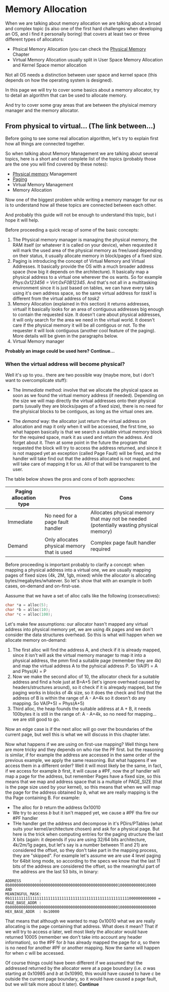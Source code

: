 # Memory Allocation 

When we are talking about memory allocation we are talking about a broad and complex topic (is also one of the first hard challenges when developing an OS, and i find it personally boring)  that covers at least two or three different types of allocators: 

* Phsical Memory Allocation (you can check the [Physical Memory](PhysicalMemory.md) Chapter
* Virtual Memory Allocation usually split in User Space Memory Allocation and Kernel Space memor allocation

Not all OS needs a distinction between user space and kernel space (this depends on how the operating system is designed). 

In this page we will try to cover some basics about a memory allocator, try to detail an algorithm that can be used to allocate memory.

And try to cover some gray areas that are between the phyisical memory manager and the memory allocator. 

## From physical to virtual... (The link between...) 

Before going to see some real  allocation algorithm, let's try to explain first how all things are connected together. 

So when talking about Memory Management we are talking about several topics, here is a short and not complete list of the topics
(probably those are the one you will find covered by these notes): 

* [Physical memory](PhysicalMemory.md) Management
* [Paging](Paging.md)
* Virtual Memory Management
* Memory Allocation
 
Now one of the biggest problem while writing a memory manager for our os  is to understand how all these topics are connected between each other.

And probably this guide will not be enough to understand this topic, but i hope it will help. 

Before proceeding a quick recap of some of the basic concepts: 

1. The Physical memory manager is managing the physical memory, the RAM itself (or whatever it is called on your device), when requested it will mark the used area of the physical memory as free/used depending on their status, it usually allocate memory in block/pages of a fixed size.
2. Paging is introducing the concept of Virtual Memory and Virtual Addresses. It basically provide the OS with a much broader address space (how big it depends on the architecture). It basically map a physical address to a virtual one wherever the os wants. So for example *Phys:0x123456 = Virt:0xF0B12345*. And that's not all in a multitasking environment since it is just based on tables, we can have every taks using it's own address space, so the same virtual address for *task1* is different from the virtual address of *task2*
3. Memory Allocation (explained in this section) it returns addresses, virtual! It basically looks for an area of contiguous addresses big enough to contain the requested size. It doesn't care about physical addresses, it will only search for the area we need in the virtual world. It doesn't care if the physical memory it will be all contigous or not. To the requester it will look contiguous (another cool feature of the paging). More details will be given in the paragraphs below.
4. Virtual Memory manager 

__Probably an image could be used here?__
__Continue...__

### When the virtual address will become physical?

Well it's up to you.. there are two possible way (maybe more, but i don't want to overcomplicate stuff):

* The *Immediate* method:  involve that we allocate the physical space as soon as we found the virtual memory address (if needed). Depending on the size we will map directly the virtual addresses onto their physical parts (usually they are blocks/pages of a fixed size), there is no need for the phyisical blocks to be contiguos, as long as the virtual ones are.

* The *demand* way:  the allocator just return the virtual address on allocation and map it only when it will be accessed, the first time, so what happen basically is that we search a suitable virtual memory block for the required space, mark it as used and return the address. And forget about it. Then at some point in the future the program that requested the block will try to access the address returned, and since it is not mapped yet an exception (called Page Fault) will be fired, and the handler will take find out that the address allocated is not mapped, and will take care of mapping it for us. All of that will be transparent to the user.

The table below shows the pros and cons of both appraoches: 

| Paging allocation type | Pros | Cons|
|------------------------|------|-----|
| Immediate | No need for a page fault handler | Allocates physical memory that may not be needed (potentially wasting physical memory) |
| Demand    | Only allocates physical memory that is used | Complex page fault handler required |

Before proceeding is important probably to clarify a concept: when mapping a physical address into a virtual one, we are usually mapping pages of fixed sizes (4k, 2M, 1gb, mixed) while the allocator is allocating bytes/megabytes/whatever. So let's show that with an example in both cases, on-demand and on-first-use. 

Aassume that we have a set of alloc calls like the following (consecutives):

```C
char *a = alloc(5);
char *b = alloc(10);
char *c = alloc(100);
```

Let's make few assumptions: our allocator hasn't mapped any virtual address into physical memory yet, we are using 4k pages and we don't consider the data structures overhead. So this is what will happen when we allocate memory on-demand: 

1. The first alloc will find the address A, and check if it is already mapped, since it isn't will ask the virtual memory manager to map it into a physical address, the pmm find a suitable page (remember they are 4k) and map the virtual address A to the pyhsical address P. So VA(P) = A and Phys(A) = P
2. Now we make the second alloc of 10, the allocator check for a suitable address and find a hole just at B=A+5 (let's ignore overhead caused by headers/structures around), so it check if it is alreqady mapped, but the paging works in blocks of 4k size, so it does the check and find that the address of B is within the range of A - A+4k so it doesn't do any mapping. So VA(P+5) = Phys(A+5)
3. Third alloc, the heap founds the suitable address at A + B, it needs 100bytes it is still in the range of: A - A+4k, so no need for mapping... we are still good to go. 

Now an edge case is if the next alloc will go over the boundaries of the current page, but well this is what we will discuss in this chapter later.

Now what happens if we are using on first-use mapping? Well things here are more tricky and they depends on who rise the PF first. but the reasoning is similar, if for example the address are accessed in the same order of the previous example, we apply the same reasoning. But what happens if we access them in a different order? Well it will most likely be the same, in fact, if we access for example *b* first, it will cause a #PF, now the pf handler will map a page for the address, but remember Pages have a fixed size, so this means that we map and address space that is a multiple of PAGE_SIZE (that is the page size used by your kernel), so this means that when we will map the page for the address obtained by *b*, what we are really mapping is the tha Page containing B. For example: 

* The alloc for *b* return the address 0x10010
* We try to access *b* but it isn't mapped yet, we cause a #PF tha fire our #PF handler
* THe handler get the address and decompose in it's PDirs/PTables (what suits your kernel/architecture chosen) and ask for a physical page. But here is the trick when computing entries for the paging structure the last X bits (again: it depends if you are using 32/64 bits architecture, 4k/2m/1g pages, but let's say is a number between 11 and 21) are considered the offset, so they don't take part in the mapping process, they are "skipped". For example let's assume we are use 4 level paging for 64bit long mode, so according to the specs we know that the last 11 bits of the address are considered the offset, so the meaningful part of the address are the last 53 bits, in binary: 

```
ADDRESS        : 0b00000000000000000000000000000000000000000000000010000000000010000 AND
MEANINGFUL_MASK: 0b11111111111111111111111111111111111111111111111111111000000000000 =
PAGE_BASE_ADDR : 0b00000000000000000000000000000000000000000000000010000000000000000
HEX_BASE_ADDR  : 0x10000
```

That means that although we wanted to map 0x10010 what we are really allocating is the page containing that address. 
What does it mean? That if we will try to access *a* later, well most likely the allocator would have returned 10005 (remember we don't take into account any header information), so the #PF for *b* has already mapped the page for *a*, so there is no need for another #PF or another mapping. Now the same will happen for when *c* will be accessed. 

Of course things could have been different if we assumed that the addressed returned by the allocator were at a page boundary (i.e. *a* was starting at 0x10985 and *b* at 0x10990, this would have caused to have *c* be outside the current page boundary, so it would have caused a page fault, but we will talk more about it later). 
__Continue__

